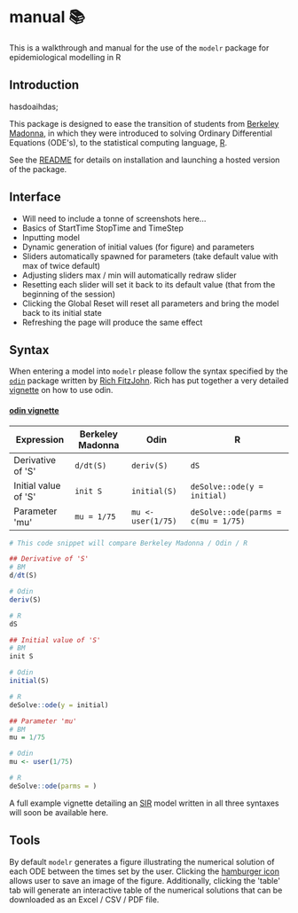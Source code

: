# manual :books:

This is a walkthrough and manual for the use of the `modelr` package for epidemiological modelling
in R

## Introduction
hasdoaihdas;

This package is designed to ease the transition of students from [Berkeley Madonna](https://www.berkeleymadonna.com/),
in which they were introduced to solving Ordinary Differential Equations (ODE's), to the statistical
computing language, [R](https://www.r-project.org/).

See the [README](https://jackolney.github.io/modelr/) for details on installation and launching a
hosted version of the package.

## Interface

- Will need to include a tonne of screenshots here...
- Basics of StartTime StopTime and TimeStep
- Inputting model
- Dynamic generation of initial values (for figure) and parameters
- Sliders automatically spawned for parameters (take default value with max of twice default)
- Adjusting sliders max / min will automatically redraw slider
- Resetting each slider will set it back to its default value (that from the beginning of the session)
- Clicking the Global Reset will reset all parameters and bring the model back to its initial state
- Refreshing the page will produce the same effect

## Syntax

When entering a model into `modelr` please follow the syntax specified by the [`odin`](https://github.com/richfitz/odin)
package written by [Rich FitzJohn](https://richfitz.github.io/). Rich has put together a very detailed [vignette](https://richfitz.github.io/odin/vignettes/odin.html)
on how to use odin.

#### [odin vignette](https://richfitz.github.io/odin/vignettes/odin.html)

| Expression | Berkeley Madonna | Odin | R |
|------------|------------------|------|---|
| Derivative of 'S' | `d/dt(S)` | `deriv(S)` | `dS` |
| Initial value of 'S' | `init S` | `initial(S)` | `deSolve::ode(y = initial)` |
| Parameter 'mu' | `mu = 1/75` | `mu <- user(1/75)` | `deSolve::ode(parms = c(mu = 1/75)` |

```R
# This code snippet will compare Berkeley Madonna / Odin / R

## Derivative of 'S'
# BM
d/dt(S)

# Odin
deriv(S)

# R
dS

## Initial value of 'S'
# BM
init S

# Odin
initial(S)

# R
deSolve::ode(y = initial)

## Parameter 'mu'
# BM
mu = 1/75

# Odin
mu <- user(1/75)

# R
deSolve::ode(parms = )


```

A full example vignette detailing an [SIR](https://en.wikipedia.org/wiki/Compartmental_models_in_epidemiology#The_SIR_model) model written in all three syntaxes will soon be available here.

## Tools

By default `modelr` generates a figure illustrating the numerical solution of each ODE between the
times set by the user. Clicking the [hamburger icon](https://en.wikipedia.org/wiki/Hamburger_button)
allows user to save an image of the figure. Additionally, clicking the 'table' tab will generate an
interactive table of the numerical solutions that can be downloaded as an Excel / CSV / PDF file.
